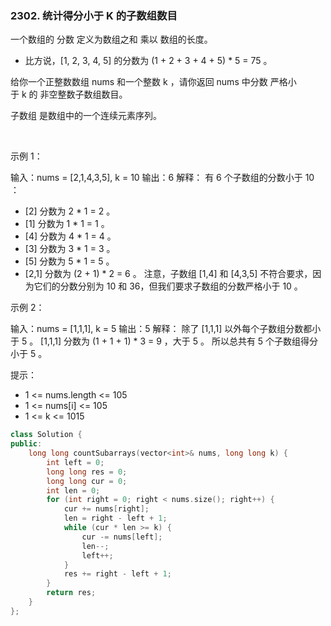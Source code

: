 ### 2302. 统计得分小于 K 的子数组数目



一个数组的 分数 定义为数组之和 乘以 数组的长度。

 * 比方说，[1, 2, 3, 4, 5] 的分数为 (1 + 2 + 3 + 4 + 5) * 5 = 75 。

给你一个正整数数组 nums 和一个整数 k ，请你返回 nums 中分数 严格小于 k 的 非空整数子数组数目。

子数组 是数组中的一个连续元素序列。

 

示例 1：


输入：nums = [2,1,4,3,5], k = 10
输出：6
解释：
有 6 个子数组的分数小于 10 ：
- [2] 分数为 2 * 1 = 2 。
- [1] 分数为 1 * 1 = 1 。
- [4] 分数为 4 * 1 = 4 。
- [3] 分数为 3 * 1 = 3 。 
- [5] 分数为 5 * 1 = 5 。
- [2,1] 分数为 (2 + 1) * 2 = 6 。
注意，子数组 [1,4] 和 [4,3,5] 不符合要求，因为它们的分数分别为 10 和 36，但我们要求子数组的分数严格小于 10 。

示例 2：


输入：nums = [1,1,1], k = 5
输出：5
解释：
除了 [1,1,1] 以外每个子数组分数都小于 5 。
[1,1,1] 分数为 (1 + 1 + 1) * 3 = 9 ，大于 5 。
所以总共有 5 个子数组得分小于 5 。




提示：

 * 1 <= nums.length <= 105
 * 1 <= nums[i] <= 105
 * 1 <= k <= 1015

```c++
class Solution {
public:
    long long countSubarrays(vector<int>& nums, long long k) {
        int left = 0;
        long long res = 0;
        long long cur = 0;
        int len = 0;
        for (int right = 0; right < nums.size(); right++) {
            cur += nums[right];
            len = right - left + 1;
            while (cur * len >= k) {
                cur -= nums[left];
                len--;
                left++;
            }
            res += right - left + 1;
        }
        return res;
    }
};
```

